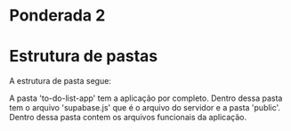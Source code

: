 # Ponderada 2

# Estrutura de pastas

A estrutura de pasta segue: 

A pasta 'to-do-list-app' tem a aplicação por completo. Dentro dessa pasta tem o arquivo 'supabase.js' que é o arquivo do servidor e a pasta 'public'. Dentro dessa pasta contem os arquivos funcionais da aplicação.
